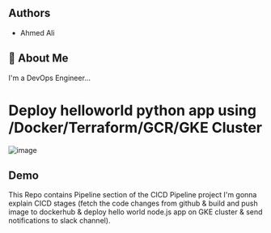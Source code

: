 
## Authors

- Ahmed Ali


## 🚀 About Me
I'm a DevOps Engineer...

# Deploy helloworld python app using /Docker/Terraform/GCR/GKE Cluster


![image](https://drive.google.com/uc?export=view&id=1Jy2B409ayrUye4nMwfSULdKEqWt_QU_H)
## Demo

This Repo contains Pipeline section of the CICD Pipeline project I'm gonna explain CICD stages (fetch the code changes from github & build and push image to dockerhub & deploy hello world node.js app on GKE cluster & send notifications to slack channel).
